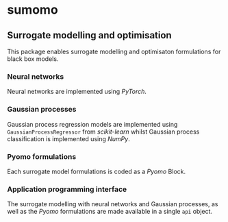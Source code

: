 # sumomo
## Surrogate modelling and optimisation 

This package enables surrogate modelling and optimisaton formulations for black box models.

### Neural networks
Neural networks are implemented using *PyTorch*.

### Gaussian processes
Gaussian process regression models are implemented using `GaussianProcessRegressor` from *scikit-learn* whilst Gaussian process classification is implemented using *NumPy*.

### Pyomo formulations
Each surrogate model formulations is coded as a *Pyomo* Block.

### Application programming interface
The surrogate modelling with neural networks and Gaussian processes, as well as the *Pyomo* formulations are made available in a single `api` object.
